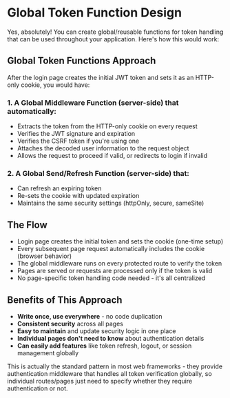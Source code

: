 # Global Token Function Design

Yes, absolutely! You can create global/reusable functions for token handling that can be used throughout your application. Here's how this would work:

## Global Token Functions Approach

After the login page creates the initial JWT token and sets it as an HTTP-only cookie, you would have:

### 1. A Global Middleware Function (server-side) that automatically:
- Extracts the token from the HTTP-only cookie on every request
- Verifies the JWT signature and expiration
- Verifies the CSRF token if you're using one
- Attaches the decoded user information to the request object
- Allows the request to proceed if valid, or redirects to login if invalid

### 2. A Global Send/Refresh Function (server-side) that:
- Can refresh an expiring token
- Re-sets the cookie with updated expiration
- Maintains the same security settings (httpOnly, secure, sameSite)

## The Flow

- Login page creates the initial token and sets the cookie (one-time setup)
- Every subsequent page request automatically includes the cookie (browser behavior)
- The global middleware runs on every protected route to verify the token
- Pages are served or requests are processed only if the token is valid
- No page-specific token handling code needed - it's all centralized

## Benefits of This Approach

- **Write once, use everywhere** - no code duplication
- **Consistent security** across all pages
- **Easy to maintain** and update security logic in one place
- **Individual pages don't need to know** about authentication details
- **Can easily add features** like token refresh, logout, or session management globally

This is actually the standard pattern in most web frameworks - they provide authentication middleware that handles all token verification globally, so individual routes/pages just need to specify whether they require authentication or not.